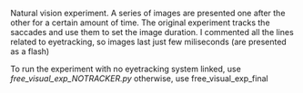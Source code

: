Natural vision experiment. A series of images are presented one after the other for a certain amount of time.
The original experiment tracks the saccades and use them to set the image duration. 
I commented all the lines related to eyetracking, so images last just few miliseconds (are presented as a flash)

To run the experiment with no eyetracking system linked, use *free_visual_exp_NOTRACKER.py* otherwise, use free_visual_exp_final
